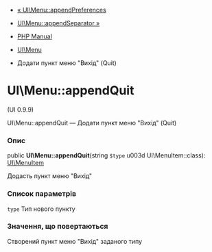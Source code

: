 - [« UI\Menu::appendPreferences](ui-menu.appendpreferences.md)
- [UI\Menu::appendSeparator »](ui-menu.appendseparator.md)

- [PHP Manual](index.md)
- [UI\Menu](class.ui-menu.md)
- Додати пункт меню "Вихід" (Quit)

# UI\Menu::appendQuit

(UI 0.9.9)

UI\Menu::appendQuit — Додати пункт меню "Вихід" (Quit)

### Опис

public **UI\Menu::appendQuit**(string `$type` u003d UI\MenuItem::class):
[UI\MenuItem](class.ui-menuitem.md)

Додасть пункт меню "Вихід"

### Список параметрів

`type`
Тип нового пункту

### Значення, що повертаються

Створений пункт меню "Вихід" заданого типу
